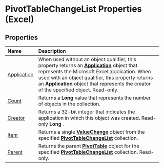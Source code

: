 
# PivotTableChangeList Properties (Excel)

## Properties



|**Name**|**Description**|
|:-----|:-----|
|[Application](ff2e4c58-d3bf-ca06-ec93-e736c8f13f4c.md)|When used without an object qualifier, this property returns an  **[Application](19b73597-5cf9-4f56-8227-b5211f657f6f.md)** object that represents the Microsoft Excel application. When used with an object qualifier, this property returns an **Application** object that represents the creator of the specified object. Read-only.|
|[Count](0eb7476d-3fdf-3905-2819-0670eb199a53.md)|Returns a  **Long** value that represents the number of objects in the collection.|
|[Creator](e843c050-3fe0-8aaa-85e3-7ca3b925ba8d.md)|Returns a 32-bit integer that indicates the application in which this object was created. Read-only  **Long** .|
|[Item](33c9a0e3-eb83-6aa5-d137-c907984902f6.md)|Returns a single  **[ValueChange](27335d52-7003-2268-b5d0-c2cd21588579.md)** object from the specified **[PivotTableChangeList](83bc0395-b97e-d57f-cfe4-e226a5cea36c.md)** collection.|
|[Parent](27a1c04f-91d3-77f6-0efb-8262c7816f6e.md)|Returns the parent  **[PivotTable](a9c1d4a0-78a9-f9a6-6daf-91cb63e45842.md)** object for the specified **[PivotTableChangeList](83bc0395-b97e-d57f-cfe4-e226a5cea36c.md)** collection. Read-only.|

